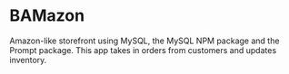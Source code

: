 # BAMazon
Amazon-like storefront using MySQL, the MySQL NPM package and the Prompt package.  This app takes in orders from customers and updates inventory.
